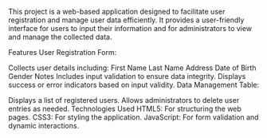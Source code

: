 This project is a web-based application designed to facilitate user registration and manage user data efficiently. It provides a user-friendly interface for users to input their information and for administrators to view and manage the collected data.

Features
User Registration Form:

Collects user details including:
First Name
Last Name
Address
Date of Birth
Gender
Notes
Includes input validation to ensure data integrity.
Displays success or error indicators based on input validity.
Data Management Table:

Displays a list of registered users.
Allows administrators to delete user entries as needed.
Technologies Used
HTML5: For structuring the web pages.
CSS3: For styling the application.
JavaScript: For form validation and dynamic interactions.
